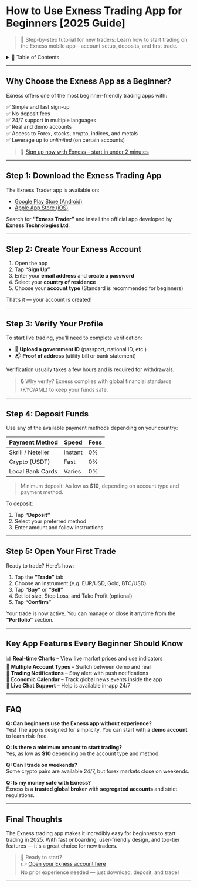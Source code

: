 # How to Use Exness Trading App for Beginners [2025 Guide]

> 📱 Step-by-step tutorial for new traders: Learn how to start trading on the Exness mobile app – account setup, deposits, and first trade.

<details>
<summary>📌 Table of Contents</summary>

- [Why Choose the Exness App as a Beginner?](#why-choose-the-exness-app-as-a-beginner)
- [Step 1: Download the Exness Trading App](#step-1-download-the-exness-trading-app)
- [Step 2: Create Your Exness Account](#step-2-create-your-exness-account)
- [Step 3: Verify Your Profile](#step-3-verify-your-profile)
- [Step 4: Deposit Funds](#step-4-deposit-funds)
- [Step 5: Open Your First Trade](#step-5-open-your-first-trade)
- [Key App Features Every Beginner Should Know](#key-app-features-every-beginner-should-know)
- [FAQ](#faq)
- [Final Thoughts](#final-thoughts)

</details>

---

## Why Choose the Exness App as a Beginner?

Exness offers one of the most beginner-friendly trading apps with:

✅ Simple and fast sign-up  
✅ No deposit fees  
✅ 24/7 support in multiple languages  
✅ Real and demo accounts  
✅ Access to Forex, stocks, crypto, indices, and metals  
✅ Leverage up to *unlimited* (on certain accounts)  

> 🎯 [Sign up now with Exness – start in under 2 minutes](https://one.exnesstrack.org/boarding/sign-up/a/english23)

---

## Step 1: Download the Exness Trading App

The Exness Trader app is available on:

- [Google Play Store (Android)](https://play.google.com/store)
- [Apple App Store (iOS)](https://www.apple.com/app-store/)

Search for **“Exness Trader”** and install the official app developed by **Exness Technologies Ltd**.

---

## Step 2: Create Your Exness Account

1. Open the app  
2. Tap **“Sign Up”**  
3. Enter your **email address** and **create a password**  
4. Select your **country of residence**  
5. Choose your **account type** (Standard is recommended for beginners)

That’s it — your account is created!

---

## Step 3: Verify Your Profile

To start live trading, you’ll need to complete verification:

- 📄 **Upload a government ID** (passport, national ID, etc.)  
- 📬 **Proof of address** (utility bill or bank statement)

Verification usually takes a few hours and is required for withdrawals.

> 🔒 Why verify? Exness complies with global financial standards (KYC/AML) to keep your funds safe.

---

## Step 4: Deposit Funds

Use any of the available payment methods depending on your country:

| Payment Method    | Speed     | Fees   |
|------------------|-----------|--------|
| Skrill / Neteller | Instant   | 0%     |
| Crypto (USDT)     | Fast      | 0%     |
| Local Bank Cards  | Varies    | 0%     |

> Minimum deposit: As low as **$10**, depending on account type and payment method.

To deposit:

1. Tap **“Deposit”**  
2. Select your preferred method  
3. Enter amount and follow instructions

---

## Step 5: Open Your First Trade

Ready to trade? Here’s how:

1. Tap the **“Trade”** tab  
2. Choose an instrument (e.g. EUR/USD, Gold, BTC/USD)  
3. Tap **“Buy”** or **“Sell”**  
4. Set lot size, Stop Loss, and Take Profit (optional)  
5. Tap **“Confirm”**

Your trade is now active. You can manage or close it anytime from the **“Portfolio”** section.

---

## Key App Features Every Beginner Should Know

📊 **Real-time Charts** – View live market prices and use indicators  
📁 **Multiple Account Types** – Switch between demo and real  
🔔 **Trading Notifications** – Stay alert with push notifications  
📅 **Economic Calendar** – Track global news events inside the app  
💬 **Live Chat Support** – Help is available in-app 24/7

---

## FAQ

**Q: Can beginners use the Exness app without experience?**  
Yes! The app is designed for simplicity. You can start with a **demo account** to learn risk-free.

**Q: Is there a minimum amount to start trading?**  
Yes, as low as **$10** depending on the account type and method.

**Q: Can I trade on weekends?**  
Some crypto pairs are available 24/7, but forex markets close on weekends.

**Q: Is my money safe with Exness?**  
Exness is a **trusted global broker** with **segregated accounts** and strict regulations.

---

## Final Thoughts

The Exness trading app makes it incredibly easy for beginners to start trading in 2025. With fast onboarding, user-friendly design, and top-tier features — it's a great choice for new traders.

> 🚀 Ready to start?  
> 👉 [Open your Exness account here](https://one.exnesstrack.org/boarding/sign-up/a/english23)  
> No prior experience needed — just download, deposit, and trade!

---

